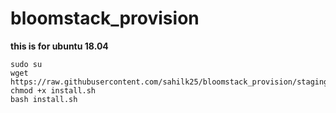 # bloomstack_provision
**this is for ubuntu 18.04**
```
sudo su
wget https://raw.githubusercontent.com/sahilk25/bloomstack_provision/staging/install.sh
chmod +x install.sh
bash install.sh
```
